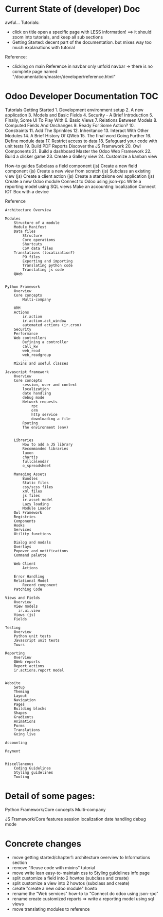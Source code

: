 # Current State of (developer) Doc

awful...
Tutorials: 
- click on title open a specific page with LESS information! 
      ==> it should zoom into tutorials, and keep all sub sections
- Getting Started: decent part of the documentation. but mixes way too much
  explanations with tutorial

Reference:
- clicking on main Reference in navbar only unfold navbar => there is no complete page named "/documentation/master/developer/reference.html"


# Odoo Developer Documentation TOC



Tutorials
    Getting Started
        1. Development environment setup
        2. A new application
        3. Models and Basic Fields
        4. Security - A Brief Introduction
        5. Finally, Some UI To Play With
        6. Basic Views
        7. Relations Between Models
        8. Computed Fields And Onchanges
        9. Ready For Some Action?
        10. Constraints
        11. Add The Sprinkles
        12. Inheritance
        13. Interact With Other Modules
        14. A Brief History Of QWeb
        15. The final word
    Going Further
        16. Define module data
        17. Restrict access to data
        18. Safeguard your code with unit tests
        19. Build PDF Reports
    Discover the JS Framework
        20. Owl Components
        21. Build a dashboard
    Master the Odoo Web Framework
        22. Build a clicker game
        23. Create a Gallery view
        24. Customize a kanban view

How-to guides
    Subclass a field component (js)
    Create a new field component (js)
    Create a new view from scratch (js)
    Subclass an existing view (js)
    Create a client action (js)
    Create a standalone owl application (js)
    Create a new Odoo module
    Connect to Odoo using json-rpc
    Write a reporting model using SQL views
    Make an accounting localization
    Connect IOT Box with a device

Reference
        
    
    Architecture Overview

    Modules
        Structure of a module
        Module Manifest
        Data files
            Structure
            Core operations
            Shortcuts
            CSV data files
        Translations (localization?)
            PO files
            Exporting and importing
            Translating python code
            Translating js code
        QWeb


    Python Framework
        Overview
        Core concepts
            Multi-company 

        ORM
        Actions
            ir.action
            ir.action.act_window
            automated actions (ir.cron)
        Security
        Performance
        Web controllers
            Defining a controller
            call_kw
            web_read
            web_readgroup
            ...
        Mixins and useful classes
    
    Javascript framework
        Overview
        Core concepts
            session, user and context
            localization
            date handling
            debug mode
            Network requests
                rpc
                orm
                http service
                downloading a file
            Routing
            The environment (env)
            

        Libraries
            How to add a JS library
            Recommanded libraries
            luxon
            chartjs
            fullcalendar
            o_spreadsheet

        Managing Assets
            Bundles
            Static files
            css/scss files
            xml files
            js files
            ir.asset model
            Lazy loading
            Module Loader
        Owl Framework
        Registries
        Components
        Hooks
        Services
        Utility functions

        Dialog and modals
        Overlays
        Popover and notifications
        Command palette

        Web Client
            Actions

        Error Handling
        Relational Model
            Record component
        Patching Code

    Views and Fields
        Overview
        View models
          ir.ui.view
        Views (js)
        Fields

    Testing
        Overview
        Python unit tests
        Javascript unit tests
        Tours

    Reporting
        Overview
        QWeb reports
        Report actions
        ir.actions.report model


    Website 
        Setup
        Theming
        Layout
        Navigation
        Pages
        Building blocks
        Shapes
        Gradients
        Animations
        Forms
        Translations
        Going live

    Accounting

    Payment


    Miscellaneous
        Coding Guidelines
        Styling guidelines
        Tooling


# Detail of some pages:

Python Framework/Core concepts
    Multi-company 

JS Framework/Core features
    session
    localization
    date handling
    debug mode


# Concrete changes

- move getting started/chapter1: architecture overview to Informations section
- remove "Reuse code with mixins" tutorial
- move write lean easy-to-maintain css to Styling guidelines info page
- split customize a field into 2 howtos (subclass and create)
- split customize a view into 2 howtos (subclass and create)
- create "create a new odoo module" howto
- rename the "Web services" how-to to "Connect do odoo using json-rpc"
- rename create customized reports => write a reporting model using sql views
- move translating modules to reference